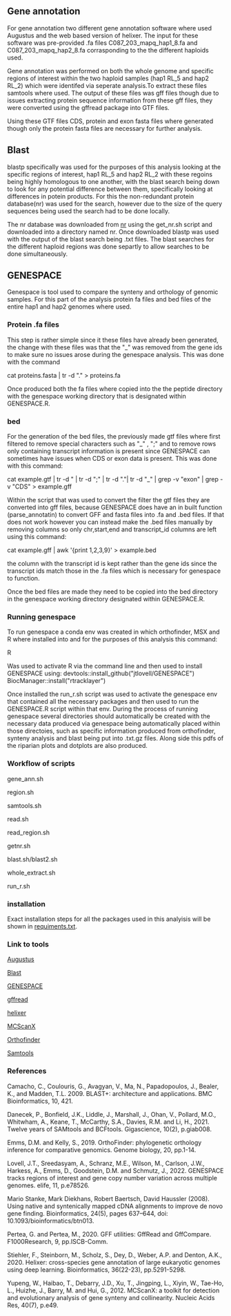 ## Gene annotation

For gene annotation two different gene annotation software where used Augustus and the web based version of helixer. The input for these software was pre-provided .fa files C087_203_mapq_hap1_8.fa and C087_203_mapq_hap2_8.fa corrasponding to the the different haploids used. 

Gene annotation was performed on both the whole genome and specific regions of interest within the two haploid samples (hap1 RL_5 and hap2 RL_2) which were identifed via seperate analysis.To extract these files samtools where used. The output of these files was gff files though due to issues extracting protein sequence information from these gff files, they were converted using the gffread package into GTF files.

Using these GTF files CDS, protein and exon fasta files where generated though only the protein fasta files are necessary for further analysis. 

## Blast

blastp specifically was used for the purposes of this analysis looking at the specific regions of interest, hap1 RL_5 and hap2 RL_2 with these regoins being highly homologous to one another, with the blast search being down to look for any potential difference between them, specifically looking at differences in potein products. For this the non-redundant protein database(nr) was used for the search, however due to the size of the query sequences being used the search had to be done locally.

The nr database was downloaded from [nr](https://ftp.ncbi.nlm.nih.gov/blast/db/) using the get_nr.sh script and downloaded into a directory named nr. Once downloaded blastp was used with the output of the blast search being .txt files. The blast searches for the different haploid regions was done separtly to allow searches to be done simultaneously.


## GENESPACE
Genespace is tool used to compare the synteny and orthology of genomic samples. For this part of the analysis protein fa files and bed files of the entire hap1 and hap2 genomes where used. 

### Protein .fa files 
This step is rather simple since it these files have already been generated, the change with these files was that the "_" was removed from the gene ids to make sure no issues arose during the genespace analysis. This was done with the command 

cat proteins.fasta | tr -d "." > proteins.fa

Once produced both the fa files where copied into the the peptide directory with the genespace working directory that is designated within GENESPACE.R. 

### bed
For the generation of the bed files, the previously made gtf files where first filtered to remove special characters such as "_" , ";" and to remove rows only containing transcript information is present since GENESPACE can sometimes have issues when CDS or exon data is present. This was done with this command:

cat example.gtf | tr -d \" | tr -d ";" | tr -d "."| tr -d "_" | grep -v "exon" | grep -v "CDS" > example.gff

Within the script that was used to convert the filter the gtf files they are converted into gff files, because GENESPACE does have an in built function (parse_annotatin) to convert GFF and fasta files into .fa and .bed files. If that does not work however you can instead make the .bed files manually by removing columns so only chr,start,end and transcript_id columns are left using this command:

cat example.gff | awk '{print $1,$2,$3,$9}' > example.bed

the column with the transcript id is kept rather than the gene ids since the transcript ids match those in the .fa files which is necessary for genespace to function.

Once the bed files are made they need to be copied into the bed directory in the genespace working directory designated within GENESPACE.R.

### Running genespace
To run genespace a conda env was created in which orthofinder, MSX and R where installed into and for the purposes of this analysis this command:

R

Was used to activate R via the command line and then used to install GENESPACE using: 
devtools::install_github("jtlovell/GENESPACE")
BiocManager::install("rtracklayer")


Once installed the run_r.sh script was used to activate the genespace env that contained all the necessary packages and then used to run the GENESPACE.R script within that env. During the process of running genespace several directories should automatically be created with the necessary data produced via genespace being automatically placed within those directoies, such as specific information produced from orthofinder, synteny analysis and blast being put into .txt.gz files. Along side this pdfs of the riparian plots and dotplots are also produced.



### Workflow of scripts 

gene_ann.sh

region.sh

samtools.sh

read.sh

read_region.sh

getnr.sh

blast.sh/blast2.sh

whole_extract.sh

run_r.sh

### installation

Exact installation steps for all the packages used in this analyisis will be shown in 
[requiments.txt](https://github.com/mbxss28/LIFE4136_rotation3_Group3/blob/main/GENE_Annotatition/requirements.txt).



### Link to tools
[Augustus](https://github.com/Gaius-Augustus/Augustus)

[Blast](https://blast.ncbi.nlm.nih.gov/doc/blast-help/downloadblastdata.html)

[GENESPACE](https://github.com/jtlovell/GENESPACE/blob/master/)

[gffread](https://ccb.jhu.edu/software/stringtie/gff.shtml#gffread)

[helixer](https://www.plabipd.de/helixer_main.html)

[MCScanX](https://github.com/wyp1125/MCScanX)

[Orthofinder](https://github.com/davidemms/OrthoFinder)

[Samtools](https://www.htslib.org/doc/samtools-faidx.html)

### References 

Camacho, C., Coulouris, G., Avagyan, V., Ma, N., Papadopoulos, J., Bealer, K., and Madden, T.L. 2009. BLAST+: architecture and applications. BMC Bioinformatics, 10, 421.

Danecek, P., Bonfield, J.K., Liddle, J., Marshall, J., Ohan, V., Pollard, M.O., Whitwham, A., Keane, T., McCarthy, S.A., Davies, R.M. and Li, H., 2021. Twelve years of SAMtools and BCFtools. Gigascience, 10(2), p.giab008.

Emms, D.M. and Kelly, S., 2019. OrthoFinder: phylogenetic orthology inference for comparative genomics. Genome biology, 20, pp.1-14.

Lovell, J.T., Sreedasyam, A., Schranz, M.E., Wilson, M., Carlson, J.W., Harkess, A., Emms, D., Goodstein, D.M. and Schmutz, J., 2022. GENESPACE tracks regions of interest and gene copy number variation across multiple genomes. elife, 11, p.e78526.

Mario Stanke, Mark Diekhans, Robert Baertsch, David Haussler (2008). Using native and syntenically mapped cDNA alignments to improve de novo gene finding. Bioinformatics, 24(5), pages 637–644, doi: 10.1093/bioinformatics/btn013.

Pertea, G. and Pertea, M., 2020. GFF utilities: GffRead and GffCompare. F1000Research, 9, pp.ISCB-Comm.

Stiehler, F., Steinborn, M., Scholz, S., Dey, D., Weber, A.P. and Denton, A.K., 2020. Helixer: cross-species gene annotation of large eukaryotic genomes using deep learning. Bioinformatics, 36(22-23), pp.5291-5298.

Yupeng, W., Haibao, T., Debarry, J.D., Xu, T., Jingping, L., Xiyin, W., Tae-Ho, L., Huizhe, J., Barry, M. and Hui, G., 2012. MCScanX: a toolkit for detection and evolutionary analysis of gene synteny and collinearity. Nucleic Acids Res, 40(7), p.e49.
